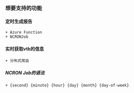 ### 想要支持的功能
#### 定时生成报告
    + Azure Function
    + NCRONJob
#### 实时获取vtb的信息
    + 分布式爬虫
##### NCRON Job的语法
    + {second} {minute} {hour} {day} {month} {day-of-week}
    